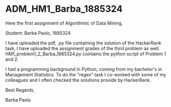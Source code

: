 # ADM_HM1_Barba_1885324
Here the first assignment of Algorithmic of Data Mining,

Student: Barba Paolo, 1885324

I have uploaded the pdf, .py file containing the solution of the HackerRank task, I have uploaded the assignment grades of the third problem as well.
HM1_problem1_2_Barba_1885324.py cointains the python script of Problem 1 and 2.

I had a programming background in Python, coming from my bachelor's in Management Statistics. To do the "regex" task I co-worked with some of my colleagues and I often checked the solutions provide by HackerRank. 

Best Regards, 

Barba Paolo

